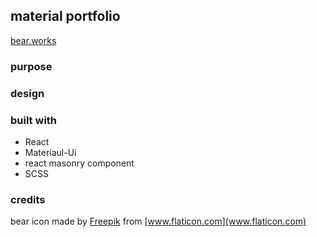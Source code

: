 ## material portfolio
[bear.works](http://bear.works)

### purpose


### design





### built with

* React
* Materiaul-Ui
* react masonry component
* SCSS


### credits

bear icon made by [Freepik](http://www.flaticon.com/authors/freepik) from [www.flaticon.com](www.flaticon.com)
